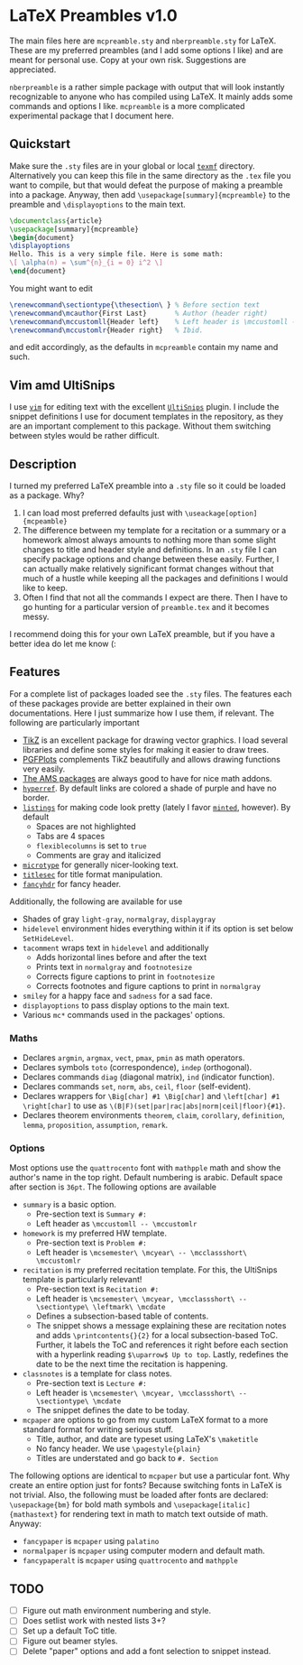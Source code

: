 LaTeX Preambles v1.0
====================

The main files here are `mcpreamble.sty` and `nberpreamble.sty` for LaTeX. These are my preferred preambles (and I add some options I like) and are meant for personal use. Copy at your own risk. Suggestions are appreciated.

`nberpreamble` is a rather simple package with output that will look instantly recognizable to anyone who has compiled using LaTeX. It mainly adds some commands and options I like. `mcpreamble` is a more complicated experimental package that I document here.

## Quickstart

Make sure the `.sty` files are in your global or local [`texmf`](https://www.google.com/search?q=where+is+texmf) directory. Alternatively you can keep this file in the same directory as the `.tex` file you want to compile, but that would defeat the purpose of making a preamble into a package. Anyway, then add `\usepackage[summary]{mcpreamble}` to the preamble and `\displayoptions` to the main text.
```tex
\documentclass{article}
\usepackage[summary]{mcpreamble}
\begin{document}
\displayoptions
Hello. This is a very simple file. Here is some math:
\[ \alpha(n) = \sum^{n}_{i = 0} i^2 \]
\end{document}
```

You might want to edit
```tex
\renewcommand\sectiontype{\thesection\ } % Before section text
\renewcommand\mcauthor{First Last}       % Author (header right)
\renewcommand\mccustomll{Header left}    % Left header is \mccustomll -- \mccustomlr
\renewcommand\mccustomlr{Header right}   % Ibid.
```

and edit accordingly, as the defaults in `mcpreamble` contain my name and such.

## Vim amd UltiSnips

I use [`vim`](http://www.vim.org/) for editing text with the excellent [`UltiSnips`](http://github.com/sirver/UltiSnips) plugin. I include the snippet definitions I use for document templates in the repository, as they are an important complement to this package. Without them switching between styles would be rather difficult.

## Description

I turned my preferred LaTeX preamble into a `.sty` file so it could be loaded as a package. Why?

1. I can load most preferred defaults just with `\useackage[option]{mcpeamble}`
2. The difference between my template for a recitation or a summary or a homework almost always amounts to nothing more than some slight changes to title and header style and definitions. In an `.sty` file I can specify package options and change between these easily. Further, I can actually make relatively significant format changes without that much of a hustle while keeping all the packages and definitions I would like to keep.
3. Often I find that not all the commands I expect are there. Then I have to go hunting for a particular version of `preamble.tex` and it becomes messy.

I recommend doing this for your own LaTeX preamble, but if you have a better idea do let me know (:

## Features

For a complete list of packages loaded see the `.sty` files. The features each of these packages provide are better explained in their own documentations. Here I just summarize how I use them, if relevant. The following are particularly important

* [TikZ](http://sourceforge.net/projects/pgf/) is an excellent package for drawing vector graphics. I load several libraries and define some styles for making it easier to draw trees.
* [PGFPlots](http://pgfplots.net) complements TikZ beautifully and allows drawing functions very easily.
* [The AMS packages](http://ams.org/publications/authors/tex/amslatex) are always good to have for nice math addons.
* [`hyperref`](http://www.tug.org/applications/hyperref/manual.html). By default links are colored a shade of purple and have no border.
* [`listings`](http://ctan.org/tex-archive/macros/latex/contrib/listings/) for making code look pretty (lately I favor [`minted`](https://github.com/gpoore/minted), however). By default
    * Spaces are not highlighted
    * Tabs are 4 spaces
    * `flexiblecolumns` is set to `true`
    * Comments are gray and italicized
* [`microtype`](http://ctan.org/tex-archive/macros/latex/contrib/microtype/) for generally nicer-looking text.
* [`titlesec`](http://ctan.org/tex-archive/macros/latex/contrib/titlesec/) for title format manipulation.
* [`fancyhdr`](http://ctan.org/tex-archive/macros/latex/contrib/fancyhdr/) for fancy header.

Additionally, the following are available for use

* Shades of gray `light-gray`, `normalgray`, `displaygray`
* `hidelevel` environment hides everything within it if its option is set below `SetHideLevel`.
* `tacomment` wraps text in `hidelevel` and additionally
    * Adds horizontal lines before and after the text
    * Prints text in `normalgray` and `footnotesize`
    * Corrects figure captions to print in `footnotesize`
    * Corrects footnotes and figure captions to print in `normalgray`
* `smiley` for a happy face and `sadness` for a sad face.
* `displayoptions` to pass display options to the main text.
* Various `mc*` commands used in the packages' options.

### Maths

* Declares `argmin`, `argmax`, `vect`, `pmax`, `pmin` as math operators.
* Declares symbols `toto` (correspondence), `indep` (orthogonal).
* Declares commands `diag` (diagonal matrix), `ind` (indicator function).
* Declares commands `set`, `norm`, `abs`, `ceil`, `floor` (self-evident).
* Declares wrappers for `\Big[char] #1 \Big[char]` and `\left[char] #1 \right[char]` to use as `\(B|F)(set|par|rac|abs|norm|ceil|floor){#1}`.
* Declares theorem environments `theorem`, `claim`, `corollary`, `definition`, `lemma`, `proposition`, `assumption`, `remark`.

### Options

Most options use the `quattrocento` font with `mathpple` math and show the author's name in the top right. Default numbering is arabic. Default space after section is `36pt`. The following options are available

* `summary` is a basic option.
    * Pre-section text is `Summary #:`
    * Left header as `\mccustomll -- \mccustomlr`
* `homework` is my preferred HW template.
    * Pre-section text is `Problem #:`
    * Left header is `\mcsemester\ \mcyear\ -- \mcclassshort\ \mccustomlr`
* `recitation` is my preferred recitation template. For this, the UltiSnips template is particularly relevant!
    * Pre-section text is `Recitation #:`
    * Left header is `\mcsemester\ \mcyear, \mcclassshort\ -- \sectiontype\ \leftmark\ \mcdate`
    * Defines a subsection-based table of contents.
    * The snippet shows a message explaining these are recitation notes and adds `\printcontents{}{2}` for a local subsection-based ToC. Further, it labels the ToC and references it right before each section with a hyperlink reading `$\uparrow$ Up to top`. Lastly, redefines the date to be the next time the recitation is happening.
* `classnotes` is a template for class notes.
    * Pre-section text is `Lecture #:`
    * Left header is `\mcsemester\ \mcyear, \mcclassshort\ -- \sectiontype\ \mcdate`
    * The snippet defines the date to be today.
* `mcpaper` are options to go from my custom LaTeX format to a more standard format for writing serious stuff.
    * Title, author, and date are typeset using LaTeX's `\maketitle`
    * No fancy header. We use `\pagestyle{plain}`
    * Titles are understated and go back to `#. Section`

The following options are identical to `mcpaper` but use a particular font. Why create an entire option just for fonts? Because switching fonts in LaTeX is not trivial. Also, the following must be loaded after fonts are declared: `\usepackage{bm}` for bold math symbols and  `\usepackage[italic]{mathastext}` for rendering text in math to match text outside of math. Anyway:
* `fancypaper` is `mcpaper` using `palatino`
* `normalpaper` is `mcpaper` using computer modern and default math.
* `fancypaperalt` is `mcpaper` using `quattrocento` and `mathpple`

## TODO

- [ ] Figure out math environment numbering and style.
- [ ] Does setlist work with nested lists 3+?
- [ ] Set up a default ToC title.
- [ ] Figure out beamer styles.
- [ ] Delete "paper" options and add a font selection to snippet instead.
